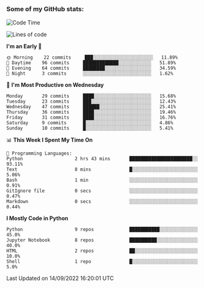 ##
### Some of my GitHub stats:


<!--START_SECTION:waka-->
![Code Time](http://img.shields.io/badge/Code%20Time-4%20hrs%201%20min-blue)

![Lines of code](https://img.shields.io/badge/From%20Hello%20World%20I%27ve%20Written-9%20Million%20lines%20of%20code-blue)

**I'm an Early 🐤** 

```text
🌞 Morning    22 commits     ███░░░░░░░░░░░░░░░░░░░░░░   11.89% 
🌆 Daytime    96 commits     █████████████░░░░░░░░░░░░   51.89% 
🌃 Evening    64 commits     ████████░░░░░░░░░░░░░░░░░   34.59% 
🌙 Night      3 commits      ░░░░░░░░░░░░░░░░░░░░░░░░░   1.62%

```
📅 **I'm Most Productive on Wednesday** 

```text
Monday       29 commits     ████░░░░░░░░░░░░░░░░░░░░░   15.68% 
Tuesday      23 commits     ███░░░░░░░░░░░░░░░░░░░░░░   12.43% 
Wednesday    47 commits     ██████░░░░░░░░░░░░░░░░░░░   25.41% 
Thursday     36 commits     ████░░░░░░░░░░░░░░░░░░░░░   19.46% 
Friday       31 commits     ████░░░░░░░░░░░░░░░░░░░░░   16.76% 
Saturday     9 commits      █░░░░░░░░░░░░░░░░░░░░░░░░   4.86% 
Sunday       10 commits     █░░░░░░░░░░░░░░░░░░░░░░░░   5.41%

```


📊 **This Week I Spent My Time On** 

```text
💬 Programming Languages: 
Python                   2 hrs 43 mins       ███████████████████████░░   93.11% 
Text                     8 mins              █░░░░░░░░░░░░░░░░░░░░░░░░   5.06% 
Bash                     1 min               ░░░░░░░░░░░░░░░░░░░░░░░░░   0.91% 
GitIgnore file           0 secs              ░░░░░░░░░░░░░░░░░░░░░░░░░   0.47% 
Markdown                 0 secs              ░░░░░░░░░░░░░░░░░░░░░░░░░   0.44%

```

**I Mostly Code in Python** 

```text
Python                   9 repos             ███████████░░░░░░░░░░░░░░   45.0% 
Jupyter Notebook         8 repos             ██████████░░░░░░░░░░░░░░░   40.0% 
HTML                     2 repos             ██░░░░░░░░░░░░░░░░░░░░░░░   10.0% 
Shell                    1 repo              █░░░░░░░░░░░░░░░░░░░░░░░░   5.0%

```



 Last Updated on 14/09/2022 16:20:01 UTC
<!--END_SECTION:waka-->

